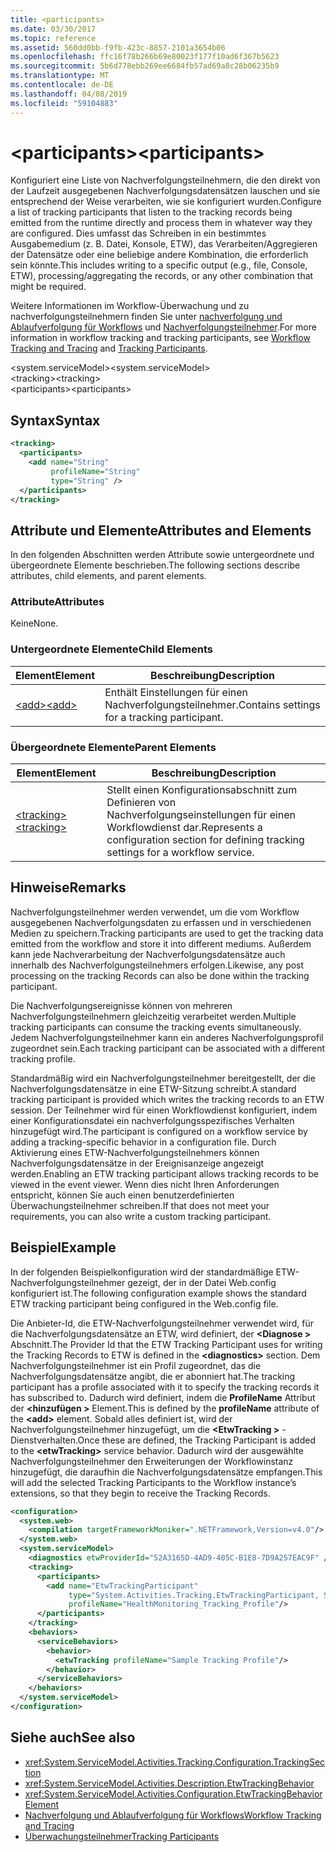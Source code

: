 ```yaml
---
title: <participants>
ms.date: 03/30/2017
ms.topic: reference
ms.assetid: 560dd0bb-f9fb-423c-8857-2101a3654b06
ms.openlocfilehash: ffc16f78b266b69e80023f177f10ad6f367b5623
ms.sourcegitcommit: 5b6d778ebb269ee6684fb57ad69a8c28b06235b9
ms.translationtype: MT
ms.contentlocale: de-DE
ms.lasthandoff: 04/08/2019
ms.locfileid: "59104883"
---
```

# <a name="participants"></a><span data-ttu-id="28c6e-101">\<participants></span><span class="sxs-lookup"><span data-stu-id="28c6e-101">\<participants></span></span>
<span data-ttu-id="28c6e-102">Konfiguriert eine Liste von Nachverfolgungsteilnehmern, die den direkt von der Laufzeit ausgegebenen Nachverfolgungsdatensätzen lauschen und sie entsprechend der Weise verarbeiten, wie sie konfiguriert wurden.</span><span class="sxs-lookup"><span data-stu-id="28c6e-102">Configure a list of tracking participants that listen to the tracking records being emitted from the runtime directly and process them in whatever way they are configured.</span></span> <span data-ttu-id="28c6e-103">Dies umfasst das Schreiben in ein bestimmtes Ausgabemedium (z. B. Datei, Konsole, ETW), das Verarbeiten/Aggregieren der Datensätze oder eine beliebige andere Kombination, die erforderlich sein könnte.</span><span class="sxs-lookup"><span data-stu-id="28c6e-103">This includes writing to a specific output (e.g., file, Console, ETW), processing/aggregating the records, or any other combination that might be required.</span></span>  
  
 <span data-ttu-id="28c6e-104">Weitere Informationen im Workflow-Überwachung und zu nachverfolgungsteilnehmern finden Sie unter [nachverfolgung und Ablaufverfolgung für Workflows](../../../../../docs/framework/windows-workflow-foundation/workflow-tracking-and-tracing.md) und [Nachverfolgungsteilnehmer](../../../../../docs/framework/windows-workflow-foundation/tracking-participants.md).</span><span class="sxs-lookup"><span data-stu-id="28c6e-104">For more information in workflow tracking and tracking participants, see [Workflow Tracking and Tracing](../../../../../docs/framework/windows-workflow-foundation/workflow-tracking-and-tracing.md) and [Tracking Participants](../../../../../docs/framework/windows-workflow-foundation/tracking-participants.md).</span></span>  
  
<span data-ttu-id="28c6e-105">\<system.serviceModel></span><span class="sxs-lookup"><span data-stu-id="28c6e-105">\<system.serviceModel></span></span>  
<span data-ttu-id="28c6e-106">\<tracking></span><span class="sxs-lookup"><span data-stu-id="28c6e-106">\<tracking></span></span>  
<span data-ttu-id="28c6e-107">\<participants></span><span class="sxs-lookup"><span data-stu-id="28c6e-107">\<participants></span></span>  
  
## <a name="syntax"></a><span data-ttu-id="28c6e-108">Syntax</span><span class="sxs-lookup"><span data-stu-id="28c6e-108">Syntax</span></span>  
  
```xml
<tracking>
  <participants>
    <add name="String" 
         profileName="String" 
         type="String" />
  </participants>
</tracking>   
```  
  
## <a name="attributes-and-elements"></a><span data-ttu-id="28c6e-109">Attribute und Elemente</span><span class="sxs-lookup"><span data-stu-id="28c6e-109">Attributes and Elements</span></span>  
 <span data-ttu-id="28c6e-110">In den folgenden Abschnitten werden Attribute sowie untergeordnete und übergeordnete Elemente beschrieben.</span><span class="sxs-lookup"><span data-stu-id="28c6e-110">The following sections describe attributes, child elements, and parent elements.</span></span>  
  
### <a name="attributes"></a><span data-ttu-id="28c6e-111">Attribute</span><span class="sxs-lookup"><span data-stu-id="28c6e-111">Attributes</span></span>  
 <span data-ttu-id="28c6e-112">Keine</span><span class="sxs-lookup"><span data-stu-id="28c6e-112">None.</span></span>  
  
### <a name="child-elements"></a><span data-ttu-id="28c6e-113">Untergeordnete Elemente</span><span class="sxs-lookup"><span data-stu-id="28c6e-113">Child Elements</span></span>  
  
|<span data-ttu-id="28c6e-114">Element</span><span class="sxs-lookup"><span data-stu-id="28c6e-114">Element</span></span>|<span data-ttu-id="28c6e-115">Beschreibung</span><span class="sxs-lookup"><span data-stu-id="28c6e-115">Description</span></span>|  
|-------------|-----------------|  
|[<span data-ttu-id="28c6e-116">\<add></span><span class="sxs-lookup"><span data-stu-id="28c6e-116">\<add></span></span>](../../../../../docs/framework/configure-apps/file-schema/windows-workflow-foundation/add-of-participants.md)|<span data-ttu-id="28c6e-117">Enthält Einstellungen für einen Nachverfolgungsteilnehmer.</span><span class="sxs-lookup"><span data-stu-id="28c6e-117">Contains settings for a tracking participant.</span></span>|  
  
### <a name="parent-elements"></a><span data-ttu-id="28c6e-118">Übergeordnete Elemente</span><span class="sxs-lookup"><span data-stu-id="28c6e-118">Parent Elements</span></span>  
  
|<span data-ttu-id="28c6e-119">Element</span><span class="sxs-lookup"><span data-stu-id="28c6e-119">Element</span></span>|<span data-ttu-id="28c6e-120">Beschreibung</span><span class="sxs-lookup"><span data-stu-id="28c6e-120">Description</span></span>|  
|-------------|-----------------|  
|[<span data-ttu-id="28c6e-121">\<tracking></span><span class="sxs-lookup"><span data-stu-id="28c6e-121">\<tracking></span></span>](../../../../../docs/framework/configure-apps/file-schema/windows-workflow-foundation/tracking.md)|<span data-ttu-id="28c6e-122">Stellt einen Konfigurationsabschnitt zum Definieren von Nachverfolgungseinstellungen für einen Workflowdienst dar.</span><span class="sxs-lookup"><span data-stu-id="28c6e-122">Represents a configuration section for defining tracking settings for a workflow service.</span></span>|  
  
## <a name="remarks"></a><span data-ttu-id="28c6e-123">Hinweise</span><span class="sxs-lookup"><span data-stu-id="28c6e-123">Remarks</span></span>  
 <span data-ttu-id="28c6e-124">Nachverfolgungsteilnehmer werden verwendet, um die vom Workflow ausgegebenen Nachverfolgungsdaten zu erfassen und in verschiedenen Medien zu speichern.</span><span class="sxs-lookup"><span data-stu-id="28c6e-124">Tracking participants are used to get the tracking data emitted from the workflow and store it into different mediums.</span></span> <span data-ttu-id="28c6e-125">Außerdem kann jede Nachverarbeitung der Nachverfolgungsdatensätze auch innerhalb des Nachverfolgungsteilnehmers erfolgen.</span><span class="sxs-lookup"><span data-stu-id="28c6e-125">Likewise, any post processing on the tracking Records can also be done within the tracking participant.</span></span>  
  
 <span data-ttu-id="28c6e-126">Die Nachverfolgungsereignisse können von mehreren Nachverfolgungsteilnehmern gleichzeitig verarbeitet werden.</span><span class="sxs-lookup"><span data-stu-id="28c6e-126">Multiple tracking participants can consume the tracking events simultaneously.</span></span> <span data-ttu-id="28c6e-127">Jedem Nachverfolgungsteilnehmer kann ein anderes Nachverfolgungsprofil zugeordnet sein.</span><span class="sxs-lookup"><span data-stu-id="28c6e-127">Each tracking participant can be associated with a different tracking profile.</span></span>  
  
 <span data-ttu-id="28c6e-128">Standardmäßig wird ein Nachverfolgungsteilnehmer bereitgestellt, der die Nachverfolgungsdatensätze in eine ETW-Sitzung schreibt.</span><span class="sxs-lookup"><span data-stu-id="28c6e-128">A standard tracking participant is provided which writes the tracking records to an ETW session.</span></span> <span data-ttu-id="28c6e-129">Der Teilnehmer wird für einen Workflowdienst konfiguriert, indem einer Konfigurationsdatei ein nachverfolgungsspezifisches Verhalten hinzugefügt wird.</span><span class="sxs-lookup"><span data-stu-id="28c6e-129">The participant is configured on a workflow service by adding a tracking-specific behavior in a configuration file.</span></span> <span data-ttu-id="28c6e-130">Durch Aktivierung eines ETW-Nachverfolgungsteilnehmers können Nachverfolgungsdatensätze in der Ereignisanzeige angezeigt werden.</span><span class="sxs-lookup"><span data-stu-id="28c6e-130">Enabling an ETW tracking participant allows tracking records to be viewed in the event viewer.</span></span> <span data-ttu-id="28c6e-131">Wenn dies nicht Ihren Anforderungen entspricht, können Sie auch einen benutzerdefinierten Überwachungsteilnehmer schreiben.</span><span class="sxs-lookup"><span data-stu-id="28c6e-131">If that does not meet your requirements, you can also write a custom tracking participant.</span></span>  
  
## <a name="example"></a><span data-ttu-id="28c6e-132">Beispiel</span><span class="sxs-lookup"><span data-stu-id="28c6e-132">Example</span></span>  
 <span data-ttu-id="28c6e-133">In der folgenden Beispielkonfiguration wird der standardmäßige ETW-Nachverfolgungsteilnehmer gezeigt, der in der Datei Web.config konfiguriert ist.</span><span class="sxs-lookup"><span data-stu-id="28c6e-133">The following configuration example shows the standard ETW tracking participant being configured in the Web.config file.</span></span>  
  
 <span data-ttu-id="28c6e-134">Die Anbieter-Id, die ETW-Nachverfolgungsteilnehmer verwendet wird, für die Nachverfolgungsdatensätze an ETW, wird definiert, der  **\<Diagnose >** Abschnitt.</span><span class="sxs-lookup"><span data-stu-id="28c6e-134">The Provider Id that the ETW Tracking Participant uses for writing the Tracking Records to ETW is defined in the **\<diagnostics>** section.</span></span> <span data-ttu-id="28c6e-135">Dem Nachverfolgungsteilnehmer ist ein Profil zugeordnet, das die Nachverfolgungsdatensätze angibt, die er abonniert hat.</span><span class="sxs-lookup"><span data-stu-id="28c6e-135">The tracking participant has a profile associated with it to specify the tracking records it has subscribed to.</span></span> <span data-ttu-id="28c6e-136">Dadurch wird definiert, indem die **ProfileName** Attribut der  **\<hinzufügen >** Element.</span><span class="sxs-lookup"><span data-stu-id="28c6e-136">This is defined by the **profileName** attribute of the **\<add>** element.</span></span> <span data-ttu-id="28c6e-137">Sobald alles definiert ist, wird der Nachverfolgungsteilnehmer hinzugefügt, um die  **\<EtwTracking >** -Dienstverhalten.</span><span class="sxs-lookup"><span data-stu-id="28c6e-137">Once these are defined, the Tracking Participant is added to the **\<etwTracking>** service behavior.</span></span> <span data-ttu-id="28c6e-138">Dadurch wird der ausgewählte Nachverfolgungsteilnehmer den Erweiterungen der Workflowinstanz hinzugefügt, die daraufhin die Nachverfolgungsdatensätze empfangen.</span><span class="sxs-lookup"><span data-stu-id="28c6e-138">This will add the selected Tracking Participants to the Workflow instance’s extensions, so that they begin to receive the Tracking Records.</span></span>  
  
```xml
<configuration>   
  <system.web>   
    <compilation targetFrameworkMoniker=".NETFramework,Version=v4.0"/>   
  </system.web>   
  <system.serviceModel>   
    <diagnostics etwProviderId="52A3165D-4AD9-405C-B1E8-7D9A257EAC9F" />                
    <tracking>   
      <participants>   
        <add name="EtwTrackingParticipant"   
             type="System.Activities.Tracking.EtwTrackingParticipant, System.Activities, Version=4.0.0.0, Culture=neutral, PublicKeyToken=31bf3856ad364e35"   
             profileName="HealthMonitoring_Tracking_Profile"/>   
      </participants>   
    </tracking>   
    <behaviors>   
      <serviceBehaviors>   
        <behavior>   
          <etwTracking profileName="Sample Tracking Profile"/>  
        </behavior>   
      </serviceBehaviors>   
    </behaviors>   
  </system.serviceModel>   
</configuration>  
```  
  
## <a name="see-also"></a><span data-ttu-id="28c6e-139">Siehe auch</span><span class="sxs-lookup"><span data-stu-id="28c6e-139">See also</span></span>

- <xref:System.ServiceModel.Activities.Tracking.Configuration.TrackingSection>
- <xref:System.ServiceModel.Activities.Description.EtwTrackingBehavior>
- <xref:System.ServiceModel.Activities.Configuration.EtwTrackingBehaviorElement>
- [<span data-ttu-id="28c6e-140">Nachverfolgung und Ablaufverfolgung für Workflows</span><span class="sxs-lookup"><span data-stu-id="28c6e-140">Workflow Tracking and Tracing</span></span>](../../../../../docs/framework/windows-workflow-foundation/workflow-tracking-and-tracing.md)
- [<span data-ttu-id="28c6e-141">Überwachungsteilnehmer</span><span class="sxs-lookup"><span data-stu-id="28c6e-141">Tracking Participants</span></span>](../../../../../docs/framework/windows-workflow-foundation/tracking-participants.md)
